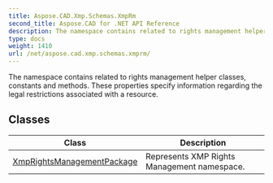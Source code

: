 ```yaml
---
title: Aspose.CAD.Xmp.Schemas.XmpRm
second_title: Aspose.CAD for .NET API Reference
description: The namespace contains related to rights management helper classes constants and methods. These properties specify information regarding the legal restrictions associated with a resource
type: docs
weight: 1410
url: /net/aspose.cad.xmp.schemas.xmprm/
---
```

The namespace contains related to rights management helper classes, constants and methods. These properties specify information regarding the legal restrictions associated with a resource.

## Classes

| Class | Description |
| --- | --- |
| [XmpRightsManagementPackage](./xmprightsmanagementpackage/) | Represents XMP Rights Management namespace. |


